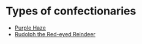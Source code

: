# Types of confectionaries

- [Purple Haze](/wiki/types-of-crystal-confectionaries/purple-haze)
- [Rudolph the Red-eyed Reindeer](/wiki/types-of-crystal-confectionaries/rudolph-the-red-eyed-reindeer)
